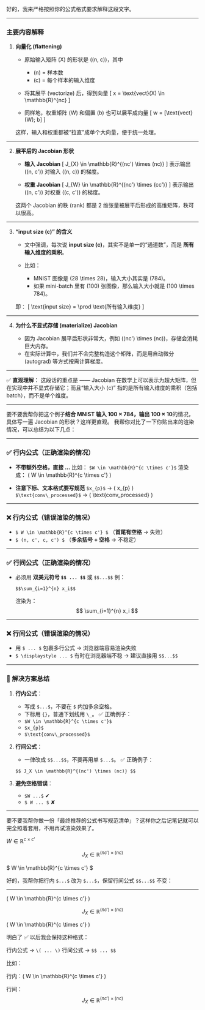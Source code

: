 好的，我来严格按照你的公式格式要求解释这段文字。

---

### 主要内容解释

1. **向量化 (flattening)**

   * 原始输入矩阵 (X) 的形状是 ((n, c))，其中

     * (n) = 样本数
     * (c) = 每个样本的输入维度

   * 将其展平 (vectorize) 后，得到向量
     [
     x = \text{vect}(X) \in \mathbb{R}^{nc}
     ]

   * 同样地，权重矩阵 (W) 和偏置 (b) 也可以展平成向量
     [
     w = [\text{vect}(W); b]
     ]

   这样，输入和权重都被“拉直”成单个大向量，便于统一处理。

---

2. **展平后的 Jacobian 形状**

   * **输入 Jacobian**
     [
     J_{X} \in \mathbb{R}^{(nc') \times (nc)}
     ]
     表示输出 ((n, c')) 对输入 ((n, c)) 的梯度。

   * **权重 Jacobian**
     [
     J_{W} \in \mathbb{R}^{(nc') \times (cc')}
     ]
     表示输出 ((n, c')) 对权重 ((c, c')) 的梯度。

   这两个 Jacobian 的秩 (rank) 都是 2 维张量被展平后形成的高维矩阵，秩可以很高。

---

3. **“input size (c)” 的含义**

   * 文中强调，每次说 **input size (c)**，其实不是单一的“通道数”，而是 **所有输入维度的乘积**。
   * 比如：

     * MNIST 图像是 (28 \times 28)，输入大小其实是 (784)。
     * 如果 mini-batch 里有 (100) 张图像，那么输入大小就是 (100 \times 784)。

   即：
   [
   \text{input size} = \prod \text{所有输入维度}
   ]

---

4. **为什么不显式存储 (materialize) Jacobian**

   * 因为 Jacobian 展平后形状非常大，例如 ((nc') \times (nc))，存储会消耗巨大内存。
   * 在实际计算中，我们并不会完整构造这个矩阵，而是用自动微分 (autograd) 等方式按需计算梯度。

---

✅ **直观理解**：
这段话的重点是 —— Jacobian 在数学上可以表示为超大矩阵，但在实现中并不显式存储它；而且“输入大小 (c)” 指的是所有输入维度的乘积（包括 batch），而不是单个维度。

---

要不要我帮你把这个例子**结合 MNIST 输入 100 × 784，输出 100 × 10**的情况，具体写一遍 Jacobian 的形状？这样更直观。
我帮你对比了一下你贴出来的渲染情况，可以总结为以下几点：

---

### ✅ 行内公式（正确渲染的情况）

* **不带额外空格，直接 $...$**
  比如：
  `$W \in \mathbb{R}^{c \times c'}$`
  渲染成：
  ( W \in \mathbb{R}^{c \times c'} )

* **注意下标、文本格式要写规范**
  `$x_{p}$` → ( x_{p} )
  `$\text{conv\_processed}$` → ( \text{conv_processed} )

---

### ❌ 行内公式（错误渲染的情况）

* `$ W \in \mathbb{R}^{c \times c'} $` （**首尾有空格** → 失败）
* `$ (n, c', c, c') $` （**多余括号 + 空格** → 不稳定）

---

### ✅ 行间公式（正确渲染的情况）

* 必须用 **双美元符号 `$$ ... $$`** 或 `$$...$$`
  例：

  ```
  $$\sum_{i=1}^{n} x_i$$
  ```

  渲染为：
  $$
  \sum_{i=1}^{n} x_i
  $$

---

### ❌ 行间公式（错误渲染的情况）

* 用 `$ ... $` 包裹多行公式 → 浏览器端容易渲染失败
* `$ \displaystyle ... $` 有时在浏览器端不稳 → 建议直接用 `$$...$$`

---

### 📌 解决方案总结

1. **行内公式**：

   * 写成 `$...$`，不要在 `$` 内加多余空格。
   * 下标用 `{}`，普通下划线用 `\_`。
     ✅ 正确例子：
   * `$W \in \mathbb{R}^{c \times c'}$`
   * `$x_{p}$`
   * `$\text{conv\_processed}$`

2. **行间公式**：

   * 一律改成 `$$...$$`，不要再用单 `$...$`。
     ✅ 正确例子：

   ```
   $$ J_X \in \mathbb{R}^{(nc') \times (nc)} $$
   ```

3. **避免空格错误**：

   * `$W ...$` ✔
   * `$ W ... $` ✘

---

要不要我帮你做一份「最终推荐的公式书写规范清单」？这样你之后记笔记就可以完全照着套用，不用再试渲染效果了。



  $W \in \mathbb{R}^{c \times c'}$
  
   $$ J_X \in \mathbb{R}^{(nc') \times (nc)} $$

  $ W \in \mathbb{R}^{c \times c'} $


好的，我帮你把行内 `$...$` 改为 `$...$`，保留行间公式 `$$...$$` 不变：

---

\( W \in \mathbb{R}^{c \times c'} \)

$$ J_X \in \mathbb{R}^{(nc') \times (nc)} $$

( W \in \mathbb{R}^{c \times c'} )



明白了 ✅
以后我会保持这种格式：

行内公式 → `\( ... \)`
行间公式 → `$$ ... $$`

比如：

行内：( W \in \mathbb{R}^{c \times c'} )

行间：
$$ J_X \in \mathbb{R}^{(nc') \times (nc)} $$

